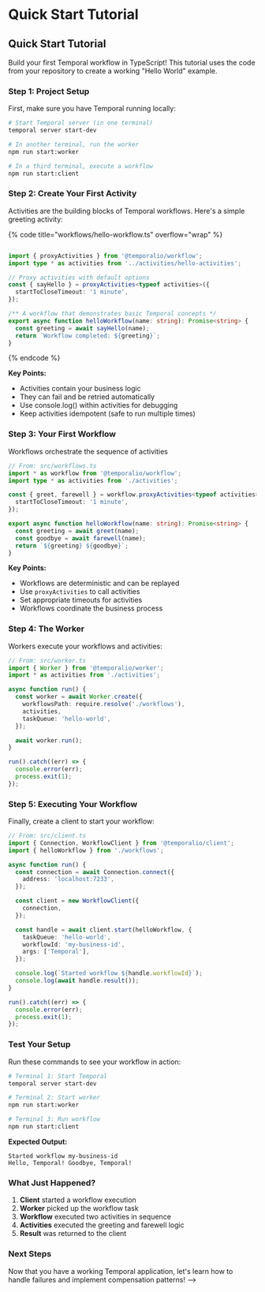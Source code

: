 # Quick Start Tutorial

## Quick Start Tutorial <a href="#quick-start-tutorial" id="quick-start-tutorial"></a>

Build your first Temporal workflow in TypeScript! This tutorial uses the code from your repository to create a working "Hello World" example.

### Step 1: Project Setup <a href="#step-1-project-setup" id="step-1-project-setup"></a>

First, make sure you have Temporal running locally:

```bash
# Start Temporal server (in one terminal)
temporal server start-dev

# In another terminal, run the worker
npm run start:worker

# In a third terminal, execute a workflow
npm run start:client
```

### Step 2: Create Your First Activity <a href="#step-2-your-first-activity" id="step-2-your-first-activity"></a>

Activities are the building blocks of Temporal workflows. Here's a simple greeting activity:

{% code title="workflows/hello-workflow.ts" overflow="wrap" %}
```typescript

import { proxyActivities } from '@temporalio/workflow';
import type * as activities from '../activities/hello-activities';

// Proxy activities with default options
const { sayHello } = proxyActivities<typeof activities>({
  startToCloseTimeout: '1 minute',
});

/** A workflow that demonstrates basic Temporal concepts */
export async function helloWorkflow(name: string): Promise<string> {
  const greeting = await sayHello(name);
  return `Workflow completed: ${greeting}`;
}

```
{% endcode %}

**Key Points:**

* Activities contain your business logic
* They can fail and be retried automatically
* Use console.log() within activities for debugging
* Keep activities idempotent (safe to run multiple times)

### Step 3: Your First Workflow <a href="#step-3-your-first-workflow" id="step-3-your-first-workflow"></a>

Workflows orchestrate the sequence of activities

```typescript
// From: src/workflows.ts
import * as workflow from '@temporalio/workflow';
import type * as activities from './activities';

const { greet, farewell } = workflow.proxyActivities<typeof activities>({
  startToCloseTimeout: '1 minute',
});

export async function helloWorkflow(name: string): Promise<string> {
  const greeting = await greet(name);
  const goodbye = await farewell(name);
  return `${greeting} ${goodbye}`;
}
```

**Key Points:**

* Workflows are deterministic and can be replayed
* Use `proxyActivities` to call activities
* Set appropriate timeouts for activities
* Workflows coordinate the business process

### Step 4: The Worker <a href="#step-4-the-worker" id="step-4-the-worker"></a>

Workers execute your workflows and activities:

```typescript
// From: src/worker.ts
import { Worker } from '@temporalio/worker';
import * as activities from './activities';

async function run() {
  const worker = await Worker.create({
    workflowsPath: require.resolve('./workflows'),
    activities,
    taskQueue: 'hello-world',
  });

  await worker.run();
}

run().catch((err) => {
  console.error(err);
  process.exit(1);
});
```

### Step 5: Executing Your Workflow <a href="#step-5-executing-your-workflow" id="step-5-executing-your-workflow"></a>

Finally, create a client to start your workflow:

```typescript
// From: src/client.ts
import { Connection, WorkflowClient } from '@temporalio/client';
import { helloWorkflow } from './workflows';

async function run() {
  const connection = await Connection.connect({
    address: 'localhost:7233',
  });

  const client = new WorkflowClient({
    connection,
  });

  const handle = await client.start(helloWorkflow, {
    taskQueue: 'hello-world',
    workflowId: 'my-business-id',
    args: ['Temporal'],
  });

  console.log(`Started workflow ${handle.workflowId}`);
  console.log(await handle.result());
}

run().catch((err) => {
  console.error(err);
  process.exit(1);
});
```

### Test Your Setup <a href="#test-your-setup" id="test-your-setup"></a>

Run these commands to see your workflow in action:

```bash
# Terminal 1: Start Temporal
temporal server start-dev

# Terminal 2: Start worker  
npm run start:worker

# Terminal 3: Run workflow
npm run start:client
```

**Expected Output:**



```
Started workflow my-business-id
Hello, Temporal! Goodbye, Temporal!
```

### What Just Happened? <a href="#what-just-happened" id="what-just-happened"></a>

1. **Client** started a workflow execution
2. **Worker** picked up the workflow task
3. **Workflow** executed two activities in sequence
4. **Activities** executed the greeting and farewell logic
5. **Result** was returned to the client

### Next Steps <a href="#next-steps" id="next-steps"></a>

Now that you have a working Temporal application, let's learn how to handle failures and implement compensation patterns! -->
